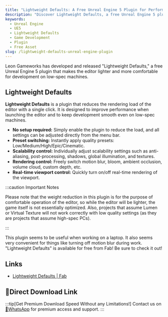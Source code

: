 ```yaml
---
title: "Lightweight Defaults: A Free Unreal Engine 5 Plugin for Performance"
description: "Discover Lightweight Defaults, a free Unreal Engine 5 plugin by Leon Gameworks that lightens the editor's load, making development on low-spec machines more comfortable."
keywords:
  - Unreal Engine
  - UE5
  - Lightweight Defaults
  - Game Development
  - Plugin
  - Free Asset
slug: /lightweight-defaults-unreal-engine-plugin
---
```


Leon Gameworks has developed and released "Lightweight Defaults," a free Unreal Engine 5 plugin that makes the editor lighter and more comfortable for development on low-spec machines.

## Lightweight Defaults

**Lightweight Defaults** is a plugin that reduces the rendering load of the editor with a single click. It is designed to improve performance when launching the editor and to keep development smooth even on low-spec machines.

-   **No setup required:** Simply enable the plugin to reduce the load, and all settings can be adjusted directly from the menu bar.
-   **Preset switching:** Instantly apply quality presets: Low/Medium/High/Epic/Cinematic.
-   **Scalability control:** Individually adjust scalability settings such as anti-aliasing, post-processing, shadows, global illumination, and textures.
-   **Rendering control:** Freely switch motion blur, bloom, ambient occlusion, volume cloud, custom depth, etc.
-   **Real-time viewport control:** Quickly turn on/off real-time rendering of the viewport.

:::caution Important Notes

Please note that the weight reduction in this plugin is for the purpose of comfortable operation of the editor, so while the editor will be lighter, the game itself is not essentially optimized.
Also, projects that assume Lumen or Virtual Texture will not work correctly with low quality settings (as they are projects that assume high-spec PCs).

:::

This plugin seems to be useful when working on a laptop.
It also seems very convenient for things like turning off motion blur during work.
"Lightweight Defaults" is available for free from Fab!
Be sure to check it out!

## Links

-   [Lightweight Defaults | Fab](https://www.fab.com/ja/listings/73947669-93da-417f-bbf4-e8f1cab933fb)

## 🚀Direct Download Link
:::tip[Get Premium Download Speed Without any Limitations!]
Contact us on [💬WhatsApp](https://wa.me/+8613237610083) for premium  access and support.
:::